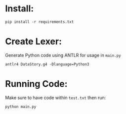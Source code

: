 # Install:
```
pip install -r requirements.txt
```

# Create Lexer:
Generate Python code using ANTLR for usage in `main.py`
```
antlr4 DataStory.g4 -Dlanguage=Python3
```

# Running Code:
Make sure to have code within `test.txt` then run:
```
python main.py
```
